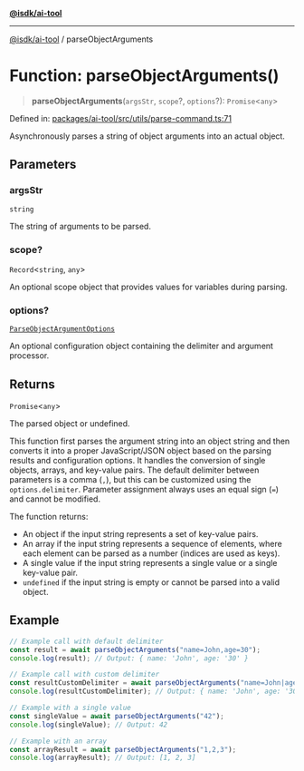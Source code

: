 [**@isdk/ai-tool**](../README.md)

***

[@isdk/ai-tool](../globals.md) / parseObjectArguments

# Function: parseObjectArguments()

> **parseObjectArguments**(`argsStr`, `scope`?, `options`?): `Promise`\<`any`\>

Defined in: [packages/ai-tool/src/utils/parse-command.ts:71](https://github.com/isdk/ai-tool.js/blob/c084189f913fb955b91b492de68bd07ce78f8c82/src/utils/parse-command.ts#L71)

Asynchronously parses a string of object arguments into an actual object.

## Parameters

### argsStr

`string`

The string of arguments to be parsed.

### scope?

`Record`\<`string`, `any`\>

An optional scope object that provides values for variables during parsing.

### options?

[`ParseObjectArgumentOptions`](../interfaces/ParseObjectArgumentOptions.md)

An optional configuration object containing the delimiter and argument processor.

## Returns

`Promise`\<`any`\>

The parsed object or undefined.

This function first parses the argument string into an object string and then converts it
into a proper JavaScript/JSON object based on the parsing results and configuration options.
It handles the conversion of single objects, arrays, and key-value pairs. The default delimiter
between parameters is a comma (`,`), but this can be customized using the `options.delimiter`.
Parameter assignment always uses an equal sign (`=`) and cannot be modified.

The function returns:
- An object if the input string represents a set of key-value pairs.
- An array if the input string represents a sequence of elements, where each element can be
  parsed as a number (indices are used as keys).
- A single value if the input string represents a single value or a single key-value pair.
- `undefined` if the input string is empty or cannot be parsed into a valid object.

## Example

```typescript
// Example call with default delimiter
const result = await parseObjectArguments("name=John,age=30");
console.log(result); // Output: { name: 'John', age: '30' }

// Example call with custom delimiter
const resultCustomDelimiter = await parseObjectArguments("name=John|age=30", undefined, { delimiter: '|' });
console.log(resultCustomDelimiter); // Output: { name: 'John', age: '30' }

// Example with a single value
const singleValue = await parseObjectArguments("42");
console.log(singleValue); // Output: 42

// Example with an array
const arrayResult = await parseObjectArguments("1,2,3");
console.log(arrayResult); // Output: [1, 2, 3]
```
